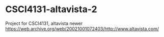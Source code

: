 # CSCI4131-altavista-2
Project for CSCI4131, altavista newer https://web.archive.org/web/20021001072403/http://www.altavista.com/
